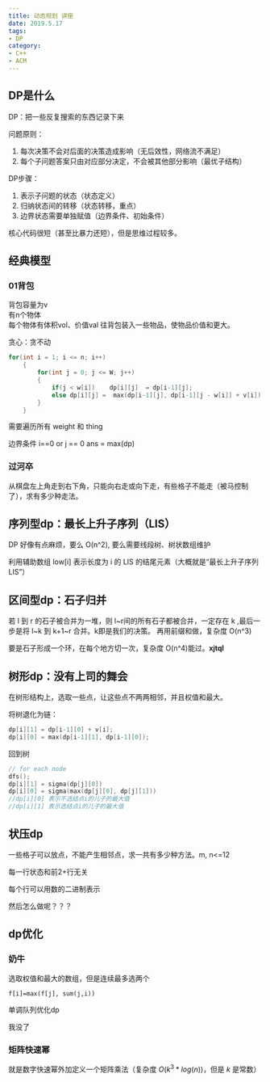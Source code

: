 ```yaml
---
title: 动态规划 讲座
date: 2019.5.17
tags:
- DP
category:
- C++
- ACM
---
```


## DP是什么

DP：把一些反复搜索的东西记录下来

问题原则：

1. 每次决策不会对后面的决策造成影响（无后效性，网络流不满足）
2. 每个子问题答案只由对应部分决定，不会被其他部分影响（最优子结构）

DP步骤：

1. 表示子问题的状态（状态定义）
2. 归纳状态间的转移（状态转移，重点）
3. 边界状态需要单独赋值（边界条件、初始条件）

核心代码很短（甚至比暴力还短），但是思维过程较多。

## 经典模型

### 01背包

背包容量为v  
有n个物体  
每个物体有体积vol、价值val
往背包装入一些物品，使物品价值和更大。

贪心：贪不动

```c++
for(int i = 1; i <= n; i++)
    {
        for(int j = 0; j <= W; j++)
        {
            if(j < w[i])    dp[i][j]  = dp[i-1][j];
            else dp[i][j] =  max(dp[i-1][j], dp[i-1][j - w[i]] + v[i]);
        }
    }
```

需要遍历所有 weight 和 thing

边界条件 i==0 or j == 0
ans = max(dp)

### 过河卒

从棋盘左上角走到右下角，只能向右走或向下走，有些格子不能走（被马控制了），求有多少种走法。

## 序列型dp：最长上升子序列（LIS）

DP 好像有点麻烦，要么 O(n^2), 要么需要线段树、树状数组维护

利用辅助数组
low[i] 表示长度为 i 的 LIS 的结尾元素（大概就是“最长上升子序列 LIS”）

## 区间型dp：石子归并

若 l 到 r 的石子被合并为一堆，则 l~r间的所有石子都被合并，一定存在 k ,最后一步是将 l~k 到 k+1~r 合并。k即是我们的决策。
再用前缀和做，复杂度 O(n^3)

要是石子形成一个环，在每个地方切一次，复杂度 O(n^4)能过。**xjtql**

## 树形dp：没有上司的舞会

在树形结构上，选取一些点，让这些点不两两相邻，并且权值和最大。

将树退化为链：

```c++
dp[i][1] = dp[i-1][0] + v[i];
dp[i][0] = max(dp[i-1][1], dp[i-1][0]);
```

回到树

```c++
// for each node
dfs();
dp[i][1] = sigma(dp[j][0])
dp[i][0] = sigma(max(dp[j][0], dp[j][1]))
//dp[i][0] 表示不选结点i的儿子的最大值
//dp[i][1] 表示选结点i的儿子的最大值
```

## 状压dp

一些格子可以放点，不能产生相邻点，求一共有多少种方法。m, n<=12

每一行状态和前2+行无关

每个行可以用数的二进制表示

然后怎么做呢？？？

## dp优化

### 奶牛

 选取权值和最大的数组，但是连续最多选两个

```
f[i]=max(f[j], sum(j,i))
```

单调队列优化dp

我没了

### 矩阵快速幂

就是数字快速幂外加定义一个矩阵乘法（复杂度 $O(k^3*log(n))$，但是 $k$ 是常数）
